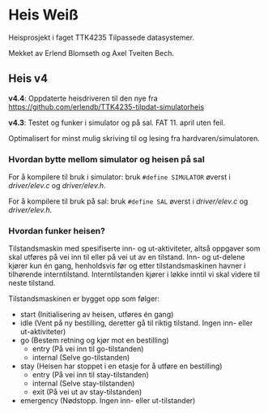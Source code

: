 # Heis Weiß

Heisprosjekt i faget TTK4235 Tilpassede datasystemer.

Mekket av Erlend Blomseth og Axel Tveiten Bech.

## Heis v4

**v4.4**: Oppdaterte heisdriveren til den nye fra https://github.com/erlendb/TTK4235-tilpdat-simulatorheis

**v4.3**: Testet og funker i simulator og på sal. FAT 11. april uten feil.

Optimalisert for minst mulig skriving til og lesing fra hardvaren/simulatoren.


### Hvordan bytte mellom simulator og heisen på sal

For å kompilere til bruk i simulator: bruk `#define SIMULATOR` øverst i *driver/elev.c* og *driver/elev.h*.

For å kompilere til bruk på sal: bruk `#define SAL` øverst i *driver/elev.c* og *driver/elev.h*.


### Hvordan funker heisen?
Tilstandsmaskin med spesifiserte inn- og ut-aktiviteter, altså oppgaver som skal utføres på vei inn til eller på vei ut av en tilstand.
Inn- og ut-delene kjører kun én gang, henholdsvis før og etter tilstandsmaskinen havner i tilhørende interntilstand. Interntilstanden kjører i løkke inntil vi skal videre til neste tilstand.

Tilstandsmaskinen er bygget opp som følger:

* start (Initialisering av heisen, utføres én gang)
* idle (Vent på ny bestilling, deretter gå til riktig tilstand. Ingen inn- eller ut-aktiviteter)
* go (Bestem retning og kjør mot en bestilling)
  * entry (På vei inn til go-tilstanden)
  * internal (Selve go-tilstanden)
* stay (Heisen har stoppet i en etasje for å utføre en bestilling)
  * entry (På vei inn til stay-tilstanden)
  * internal (Selve stay-tilstanden)
  * exit (På vei ut av stay-tilstanden)
* emergency (Nødstopp. Ingen inn- eller ut-tilstander)
